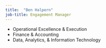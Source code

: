 ```yaml
---
title:  "Ben Halpern"
job-title: Engagement Manager
---
```

- Operational Excellence & Execution
- Finance & Accounting
- Data, Analytics, & Information Technology
